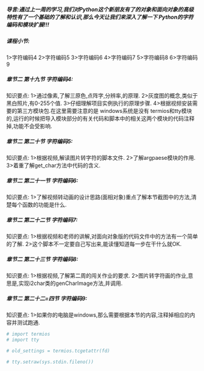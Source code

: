 ##### 导言:通过上一周的学习,我们对Python这个新朋友有了的对象和面向对象的高级特性有了一个基础的了解和认识,那么今天让我们来深入了解一下 Python的字符编码和模块扩展!!!

##### 课程小节:  
1>字符编码4
2>字符编码5
3>字符编码6
4>字符编码7
5>字符编码8
6>字符编码9

##### 章节二 第十九节 字符编码4:
   知识要点:
        1>通过像素,了解三原色,点阵字,分辨率,的原理.
        2>灰度图的概念,类似于黑白照片,有0-255个值.
        3>仔细理解项目实例执行的原理步骤.
        4>根据视频安装需要的第三方模块包.在这里需要注意的是  windows系统是没有  termios和tty模块的,运行的时候把导入模块部分的有关代码和脚本中的相关这两个模块的代码注释掉,功能不会受影响.
##### 章节二 第二十节 字符编码5:
   知识要点:
        1>根据视频,解读图片转字符的脚本文件.
        2>了解argpaese模块的作用.
        3>着重了解get_char方法中代码的含义.
##### 章节二 第二十一节 字符编码6:
   知识要点:
        1>了解视频转动画的设计思路(面相对象)重点了解本节截图中的方法,清楚每个函数的功能是什么.
##### 章节二 第二十二节 字符编码7:
   知识要点:
        1>根据视频和老师的讲解,对面向对象版的代码文件中的方法有一个简单的了解.
        2>这个脚本不一定要自己写出来,能读懂知道每一步在干什么就OK.
##### 章节二 第二十三节 字符编码8:
   知识要点:
        1>根据视频,了解第二周的闯关作业的要求.
        2>图片转字符画的作业,意思是,实现i2char类的genCharImage方法,并调用.
##### 章节二 第二十二=四节 字符编码9:
   知识要点:
        1>如果你的电脑是windows,那么需要根据本节的内容,注释掉相应的内容并测试跑通.
```python
# import termios
# import tty

# old_settings = termios.tcgetattr(fd)

# tty.setraw(sys.stdin.fileno())
```
